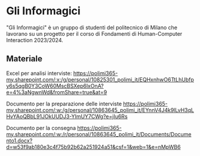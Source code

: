 # Gli Informagici

"Gli Informagici" è un gruppo di studenti del politecnico di Milano che lavorano su un progetto per il corso di Fondamenti di Human-Computer Interaction 2023/2024.

## Materiale

Excel per analisi interviste: <https://polimi365-my.sharepoint.com/:x:/g/personal/10825301_polimi_it/EQHxnhwO6TtLhUbfpy6s5qgB0Y3CoW60MscBSXep6lxOnA?e=4%3aNgwnWd&fromShare=true&at=9>

Documento per la preparazione delle interviste <https://polimi365-my.sharepoint.com/:w:/g/personal/10863645_polimi_it/EYnnV4J4k9lLvH3qLHvYAoQBbL91JOkUUDJ3-YImUY7CWg?e=jIu6Rs>

Documento per la consegna <https://polimi365-my.sharepoint.com/:w:/r/personal/10863645_polimi_it/Documents/Documento1.docx?d=w53f9ab180e3c4f75b92b62a251924a51&csf=1&web=1&e=nMpWB6>
